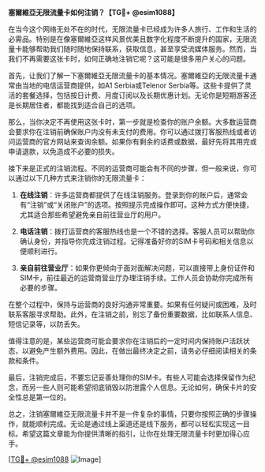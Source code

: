 **塞爾維亞无限流量卡如何注销？【TG💪+ @esim1088】**

在当今这个网络无处不在的时代，无限流量卡已经成为许多人旅行、工作和生活的必需品。特别是在像塞爾維亞这样风景优美且数字化程度不断提升的国家，无限流量卡能够帮助我们随时随地保持联系，获取信息，甚至享受流媒体服务。然而，当我们不再需要这张卡时，如何正确地注销它呢？这可能是很多用户关心的问题。

首先，让我们了解一下塞爾維亞无限流量卡的基本情况。塞爾維亞的无限流量卡通常由当地的电信运营商提供，如A1 Serbia或Telenor Serbia等。这些卡提供了灵活的套餐选择，包括按日计费、月度订阅以及长期优惠计划。无论你是短期游客还是长期居住者，都能找到适合自己的选项。

那么，当你决定不再使用这张卡时，第一步就是检查你的账户余额。大多数运营商会要求你在注销前确保账户内没有未支付的费用。你可以通过拨打客服热线或者访问运营商的官方网站来查询余额。如果你有剩余的话费或数据，最好先将其用完或申请退款，以免造成不必要的损失。

接下来是正式的注销流程。不同的运营商可能会有不同的步骤，但一般来说，你可以通过以下几种方式来注销你的无限流量卡：

1. **在线注销**：许多运营商都提供了在线注销服务。登录到你的账户后，通常会有“注销”或“关闭账户”的选项。按照提示完成操作即可。这种方式方便快捷，尤其适合那些希望避免亲自前往营业厅的用户。

2. **电话注销**：拨打运营商的客服热线也是一个不错的选择。客服人员可以帮助你确认身份，并指导你完成注销过程。记得准备好你的SIM卡号码和相关信息以便顺利进行。

3. **亲自前往营业厅**：如果你更倾向于面对面解决问题，可以直接带上身份证件和SIM卡，前往最近的运营商营业厅办理注销手续。工作人员会协助你完成所有必要的步骤。

在整个过程中，保持与运营商的良好沟通非常重要。如果有任何疑问或困难，及时联系客服寻求帮助。此外，在注销之前，别忘了备份重要数据，比如联系人信息、短信记录等，以防丢失。

值得注意的是，某些运营商可能会要求你在注销后的一定时间内保持账户活跃状态，以避免产生额外费用。因此，在做出最终决定之前，请务必仔细阅读相关的条款和条件。

最后，注销完成后，不要忘记妥善处理你的SIM卡。有些人可能会选择保留作为纪念，而另一些人则可能希望彻底销毁以防泄露个人信息。无论如何，确保卡片的安全性总是第一位的。

总之，注销塞爾維亞无限流量卡并不是一件复杂的事情，只要你按照正确的步骤操作，就能顺利完成。无论是通过线上渠道还是线下服务，都可以轻松实现这一目标。希望这篇文章能为你提供清晰的指引，让你在处理无限流量卡时更加得心应手。

[[TG💪+ @esim1088](https://t.me/s/esim1088) ![Image](https://i.postimg.cc/4NQfJmqS/Snipaste-2025-05-13-00-14-12.png)]
